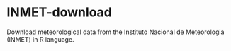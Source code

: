 # INMET-download

Download meteorological data from the Instituto Nacional de Meteorologia (INMET) in R language.
